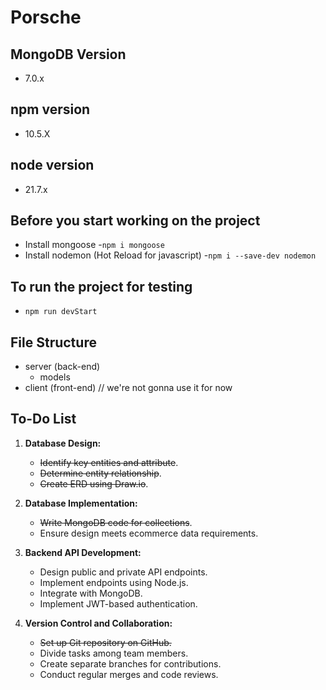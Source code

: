 # Porsche

## MongoDB Version
- 7.0.x
## npm version
- 10.5.X
## node version
- 21.7.x
## Before you start working on the project 
- Install mongoose
   -```npm i mongoose```
- Install nodemon (Hot Reload for javascript)
   -```npm i --save-dev nodemon```
## To run the project for testing
- ```npm run devStart```
## File Structure
- server (back-end)
  - models
- client (front-end) // we're not gonna use it for now

## To-Do List

1. **Database Design:**
   - ~~Identify key entities and attribute~~.
   - ~~Determine entity relationship~~.
   - ~~Create ERD using Draw.io~~.

2. **Database Implementation:**
   - ~~Write MongoDB code for collections~~.
   - Ensure design meets ecommerce data requirements.

3. **Backend API Development:**
   - Design public and private API endpoints.
   - Implement endpoints using Node.js.
   - Integrate with MongoDB.
   - Implement JWT-based authentication.

4. **Version Control and Collaboration:**
   - ~~Set up Git repository on GitHub.~~
   - Divide tasks among team members.
   - Create separate branches for contributions.
   - Conduct regular merges and code reviews.
